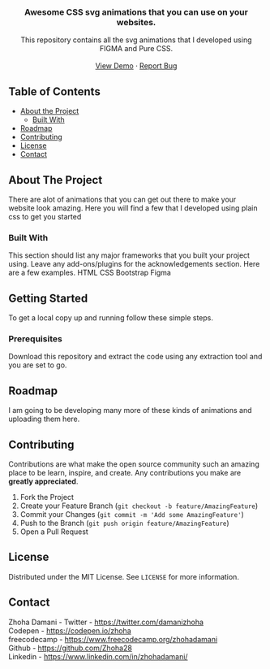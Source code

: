   <h3 align="center">Awesome CSS svg animations that you can use on your websites.</h3>

  <p align="center">
    This repository contains all the svg animations that I developed using FIGMA and Pure CSS. 
    <br />
    <br />
    <a href="https://zhoha28.github.io/animations/">View Demo</a>
    ·
    <a href="https://github.com/Zhoha28/animations/issues">Report Bug</a>
  
  </p>
</p>



<!-- TABLE OF CONTENTS -->
## Table of Contents

* [About the Project](#about-the-project)
  * [Built With](#built-with)
* [Roadmap](#roadmap)
* [Contributing](#contributing)
* [License](#license)
* [Contact](#contact)



<!-- ABOUT THE PROJECT -->
## About The Project


There are alot of animations that you can get out there to make your website look amazing. Here you will find a few that I developed using plain css to get you started

### Built With
This section should list any major frameworks that you built your project using. Leave any add-ons/plugins for the acknowledgements section. Here are a few examples.
HTML
CSS
Bootstrap
Figma


<!-- GETTING STARTED -->
## Getting Started

To get a local copy up and running follow these simple steps.

### Prerequisites

Download this repository and extract the code using any extraction tool and you are set to go.

<!-- ROADMAP -->
## Roadmap
I am going to be developing many more of these kinds of animations and uploading them here.


<!-- CONTRIBUTING -->
## Contributing

Contributions are what make the open source community such an amazing place to be learn, inspire, and create. Any contributions you make are **greatly appreciated**.

1. Fork the Project
2. Create your Feature Branch (`git checkout -b feature/AmazingFeature`)
3. Commit your Changes (`git commit -m 'Add some AmazingFeature'`)
4. Push to the Branch (`git push origin feature/AmazingFeature`)
5. Open a Pull Request



<!-- LICENSE -->
## License

Distributed under the MIT License. See `LICENSE` for more information.



<!-- CONTACT -->
## Contact

Zhoha Damani - 
Twitter - https://twitter.com/damanizhoha
<br>
Codepen - https://codepen.io/zhoha
<br>
freecodecamp - https://www.freecodecamp.org/zhohadamani
<br>
Github - https://github.com/Zhoha28
<br>
Linkedin - https://www.linkedin.com/in/zhohadamani/
